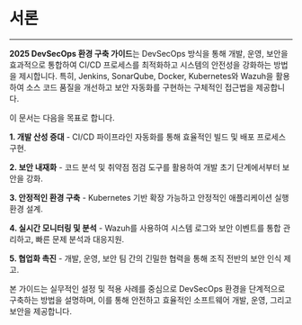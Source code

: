 # 서론
---

**2025 DevSecOps 환경 구축 가이드**는 DevSecOps 방식을 통해 개발, 운영, 보안을 효과적으로 통합하여 CI/CD 프로세스를 최적화하고 시스템의 안전성을 강화하는 방법을 제시합니다. 특히, Jenkins, SonarQube, Docker, Kubernetes와 Wazuh을 활용하여 소스 코드 품질을 개선하고 보안 자동화를 구현하는 구체적인 접근법을 제공합니다.

이 문서는 다음을 목표로 합니다.

**1. 개발 산성 증대**
    - CI/CD 파이프라인 자동화를 통해 효율적인 빌드 및 배포 프로세스 구현.

**2. 보안 내재화**
    - 코드 분석 및 취약점 점검 도구를 활용하여 개발 초기 단계에서부터 보안을 강화.

**3. 안정적인 환경 구축**
    - Kubernetes 기반 확장 가능하고 안정적인 애플리케이션 실행 환경 설계.

**4. 실시간 모니터링 및 분석**
    - Wazuh를 사용하여 시스템 로그와 보안 이벤트를 통합 관리하고, 빠른 문제 분석과 대응지원.

**5. 협업화 촉진**
    - 개발, 운영, 보안 팀 간의 긴밀한 협력을 통해 조직 전반의 보안 인식 제고.

본 가이드는 실무적인 설정 및 적용 사례를 중심으로 DevSecOps 환경을 단계적으로 구축하는 방법을 설명하며, 이를 통해 안전하고 효율적인 소프트웨어 개발, 운영, 그리고 보안을 제공합니다.
